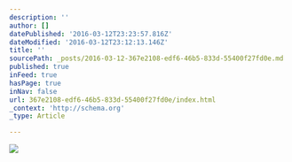 ```yaml
---
description: ''
author: []
datePublished: '2016-03-12T23:23:57.816Z'
dateModified: '2016-03-12T23:12:13.146Z'
title: ''
sourcePath: _posts/2016-03-12-367e2108-edf6-46b5-833d-55400f27fd0e.md
published: true
inFeed: true
hasPage: true
inNav: false
url: 367e2108-edf6-46b5-833d-55400f27fd0e/index.html
_context: 'http://schema.org'
_type: Article

---
```

![](https://the-grid-user-content.s3-us-west-2.amazonaws.com/b5ea8fd2-efdf-44f8-8aa2-64e79a7018dd.png)